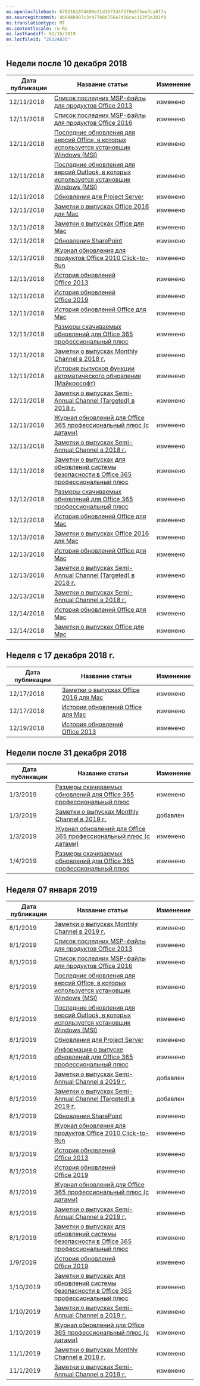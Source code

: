 ```yaml
---
ms.openlocfilehash: 67021610f4498e31d3673d4f3f9e6f5ee7ca0f7a
ms.sourcegitcommit: 4b644b907c3c477b8d756a7d16cac313f3a301f9
ms.translationtype: MT
ms.contentlocale: ru-RU
ms.lasthandoff: 01/16/2019
ms.locfileid: "28324835"
---
```

<!-- This file is generated automatically each week. Changes made to this file will be overwritten.-->




## <a name="week-of-december-10-2018"></a>Недели после 10 декабря 2018


| Дата публикации |Название статьи | Изменение |
|------|------------|--------|
| 12/11/2018 | [Список последних MSP-файлы для продуктов Office 2013](/OfficeUpdates/msp-files-office-2013) | изменено |
| 12/11/2018 | [Список последних MSP-файлы для продуктов Office 2016](/OfficeUpdates/msp-files-office-2016) | изменено |
| 12/11/2018 | [Последние обновления для версий Office, в которых используется установщик Windows (MSI)](/OfficeUpdates/office-updates-msi) | изменено |
| 12/11/2018 | [Последние обновления для версий Outlook, в которых используется установщик Windows (MSI)](/OfficeUpdates/outlook-updates-msi) | изменено |
| 12/11/2018 | [Обновления для Project Server](/OfficeUpdates/project-server-updates) | изменено |
| 12/11/2018 | [Заметки о выпусках Office 2016 для Mac](/OfficeUpdates/release-notes-office-2016-mac) | изменено |
| 12/11/2018 | [Заметки о выпусках Office для Mac](/OfficeUpdates/release-notes-office-for-mac) | изменено |
| 12/11/2018 | [Обновления SharePoint](/OfficeUpdates/sharepoint-updates) | изменено |
| 12/11/2018 | [Журнал обновления для продуктов Office 2010 Click-to-Run](/OfficeUpdates/update-history-office-2010-click-to-run) | изменено |
| 12/11/2018 | [История обновлений Office 2013](/OfficeUpdates/update-history-office-2013) | изменено |
| 12/11/2018 | [История обновлений Office 2019](/OfficeUpdates/update-history-office-2019) | изменено |
| 12/11/2018 | [История обновлений Office для Mac](/OfficeUpdates/update-history-office-for-mac) | изменено |
| 12/11/2018 | [Размеры скачиваемых обновлений для Office 365 профессиональный плюс](/OfficeUpdates/download-sizes-office365-proplus-updates) | изменено |
| 12/11/2018 | [Заметки о выпусках Monthly Channel в 2018 г.](/OfficeUpdates/monthly-channel-2018) | изменено |
| 12/11/2018 | [История выпусков функции автоматического обновления (Майкрософт)](/OfficeUpdates/release-history-microsoft-autoupdate) | изменено |
| 12/11/2018 | [Заметки о выпусках Semi-Annual Channel (Targeted) в 2018 г.](/OfficeUpdates/semi-annual-channel-targeted-2018) | изменено |
| 12/11/2018 | [Журнал обновлений для Office 365 профессиональный плюс (с датами)](/OfficeUpdates/update-history-office365-proplus-by-date) | изменено |
| 12/11/2018 | [Заметки о выпусках Semi-Annual Channel в 2018 г.](/OfficeUpdates/semi-annual-channel-2018) | изменено |
| 12/11/2018 | [Заметки о выпусках для обновлений системы безопасности в Office 365 профессиональный плюс](/OfficeUpdates/office365-proplus-security-updates) | изменено |
| 12/12/2018 | [Размеры скачиваемых обновлений для Office 365 профессиональный плюс](/OfficeUpdates/download-sizes-office365-proplus-updates) | изменено |
| 12/12/2018 | [История обновлений Office для Mac](/OfficeUpdates/update-history-office-for-mac) | изменено |
| 12/13/2018 | [Заметки о выпусках Office 2016 для Mac](/OfficeUpdates/release-notes-office-2016-mac) | изменено |
| 12/13/2018 | [История обновлений Office для Mac](/OfficeUpdates/update-history-office-for-mac) | изменено |
| 12/13/2018 | [Заметки о выпусках Semi-Annual Channel (Targeted) в 2018 г.](/OfficeUpdates/semi-annual-channel-targeted-2018) | изменено |
| 12/13/2018 | [Заметки о выпусках Semi-Annual Channel в 2018 г.](/OfficeUpdates/semi-annual-channel-2018) | изменено |
| 12/14/2018 | [История обновлений Office для Mac](/OfficeUpdates/update-history-office-for-mac) | изменено |
| 12/14/2018 | [Заметки о выпусках Office для Mac](/OfficeUpdates/release-notes-office-for-mac) | изменено |


## <a name="week-of-december-17-2018"></a>Неделя с 17 декабря 2018 г.


| Дата публикации |Название статьи | Изменение |
|------|------------|--------|
| 12/17/2018 | [Заметки о выпусках Office 2016 для Mac](/OfficeUpdates/release-notes-office-2016-mac) | изменено |
| 12/17/2018 | [История обновлений Office для Mac](/OfficeUpdates/update-history-office-for-mac) | изменено |
| 12/19/2018 | [История обновлений Office 2013](/OfficeUpdates/update-history-office-2013) | изменено |


## <a name="week-of-december-31-2018"></a>Недели после 31 декабря 2018


| Дата публикации |Название статьи | Изменение |
|------|------------|--------|
| 1/3/2019 | [Размеры скачиваемых обновлений для Office 365 профессиональный плюс](/OfficeUpdates/download-sizes-office365-proplus-updates) | изменено |
| 1/3/2019 | [Заметки о выпусках Monthly Channel в 2019 г.](/OfficeUpdates/monthly-channel-2019) | добавлен |
| 1/3/2019 | [Журнал обновлений для Office 365 профессиональный плюс (с датами)](/OfficeUpdates/update-history-office365-proplus-by-date) | изменено |
| 1/4/2019 | [Размеры скачиваемых обновлений для Office 365 профессиональный плюс](/OfficeUpdates/download-sizes-office365-proplus-updates) | изменено |


## <a name="week-of-january-07-2019"></a>Неделя 07 января 2019


| Дата публикации |Название статьи | Изменение |
|------|------------|--------|
| 8/1/2019 | [Заметки о выпусках Monthly Channel в 2019 г.](/OfficeUpdates/monthly-channel-2019) | изменено |
| 8/1/2019 | [Список последних MSP-файлы для продуктов Office 2013](/OfficeUpdates/msp-files-office-2013) | изменено |
| 8/1/2019 | [Список последних MSP-файлы для продуктов Office 2016](/OfficeUpdates/msp-files-office-2016) | изменено |
| 8/1/2019 | [Последние обновления для версий Office, в которых используется установщик Windows (MSI)](/OfficeUpdates/office-updates-msi) | изменено |
| 8/1/2019 | [Последние обновления для версий Outlook, в которых используется установщик Windows (MSI)](/OfficeUpdates/outlook-updates-msi) | изменено |
| 8/1/2019 | [Обновления для Project Server](/OfficeUpdates/project-server-updates) | изменено |
| 8/1/2019 | [Информация о выпуске обновлений для Office 365 профессиональный плюс](/OfficeUpdates/release-notes-office365-proplus) | изменено |
| 8/1/2019 | [Заметки о выпусках Semi-Annual Channel в 2019 г.](/OfficeUpdates/semi-annual-channel-2019) | добавлен |
| 8/1/2019 | [Заметки о выпусках Semi-Annual Channel (Targeted) в 2019 г.](/OfficeUpdates/semi-annual-channel-targeted-2019) | добавлен |
| 8/1/2019 | [Обновления SharePoint](/OfficeUpdates/sharepoint-updates) | изменено |
| 8/1/2019 | [Журнал обновления для продуктов Office 2010 Click-to-Run](/OfficeUpdates/update-history-office-2010-click-to-run) | изменено |
| 8/1/2019 | [История обновлений Office 2013](/OfficeUpdates/update-history-office-2013) | изменено |
| 8/1/2019 | [История обновлений Office 2019](/OfficeUpdates/update-history-office-2019) | изменено |
| 8/1/2019 | [Журнал обновлений для Office 365 профессиональный плюс (с датами)](/OfficeUpdates/update-history-office365-proplus-by-date) | изменено |
| 8/1/2019 | [Заметки о выпусках Semi-Annual Channel в 2019 г.](/OfficeUpdates/semi-annual-channel-2019) | изменено |
| 8/1/2019 | [Заметки о выпусках для обновлений системы безопасности в Office 365 профессиональный плюс](/OfficeUpdates/office365-proplus-security-updates) | изменено |
| 1/9/2019 | [История обновлений Office 2019](/OfficeUpdates/update-history-office-2019) | изменено |
| 1/10/2019 | [Заметки о выпусках для обновлений системы безопасности в Office 365 профессиональный плюс](/OfficeUpdates/office365-proplus-security-updates) | изменено |
| 1/10/2019 | [Заметки о выпусках Semi-Annual Channel в 2019 г.](/OfficeUpdates/semi-annual-channel-2019) | изменено |
| 1/10/2019 | [Журнал обновлений для Office 365 профессиональный плюс (с датами)](/OfficeUpdates/update-history-office365-proplus-by-date) | изменено |
| 11/1/2019 | [Заметки о выпусках Monthly Channel в 2018 г.](/OfficeUpdates/monthly-channel-2018) | изменено |
| 11/1/2019 | [Заметки о выпусках Semi-Annual Channel в 2019 г.](/OfficeUpdates/semi-annual-channel-2019) | изменено |

